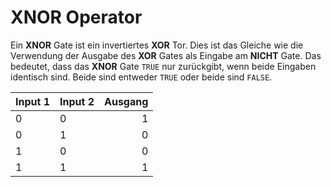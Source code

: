 # XNOR Operator

Ein **XNOR** Gate ist ein invertiertes **XOR** Tor. Dies ist das Gleiche wie die Verwendung der Ausgabe des **XOR** Gates als Eingabe am **NICHT** Gate. Das bedeutet, dass das **XNOR** Gate `TRUE` nur zurückgibt, wenn beide Eingaben identisch sind. Beide sind entweder `TRUE` oder beide sind `FALSE`.

| Input 1 | Input 2 | Ausgang |
| ------- | ------- | -------:|
| 0       | 0       |       1 |
| 0       | 1       |       0 |
| 1       | 0       |       0 |
| 1       | 1       |       1 |